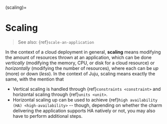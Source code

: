 (scaling)=
# Scaling

> See also: {ref}`scale-an-application`

In the context of a cloud deployment in general, **scaling**  means modifying the amount of resources thrown at an application, which can be done *vertically* (modifying the memory, CPU, or disk for a cloud resource) or *horizontally* (modifying the number of resources), where each can be *up* (more) or down (*less*). In the context of Juju, scaling means exactly the same, with the mention that 

- Vertical scaling is handled through {ref}`constraints <constraint>` and horizontal scaling through {ref}`units <unit>`. 
- Horizontal scaling up can be used to achieve {ref}`high availability (HA) <high-availability>` -- though, depending on whether the charm delivering the application supports HA natively or not, you may also have to perform additional steps.


